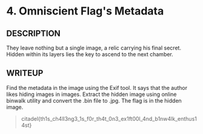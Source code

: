 # 4. Omniscient Flag's Metadata

  ## DESCRIPTION
  They leave nothing but a single image, a relic carrying his final secret. Hidden within its layers lies the key to ascend to the next chamber.
  ## WRITEUP
  Find the metadata in the image using the Exif tool. It says that the author likes hiding images in images. Extract the hidden image using online binwalk utility and convert the .bin file to .jpg. The flag is in the hidden image.
 >citadel{th1s_ch4ll3ng3_1s_f0r_th4t_0n3_ex1ft00l_4nd_b1nw4lk_enthus14st}
